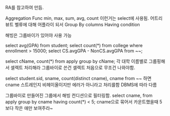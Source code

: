 RA를 참고하여 만듬.

Aggregation Func
min, max, sum, avg, count 이런거는 select에 사용됨. 어트리뷰트 벨류에 대해 어플라이 되서
Group By columns
Having condition

해빙은 그룹바이가 있어야 사용 가능

select avg(GPA) from student;
select count(\*) from college where enrollment > 15000;
select CS.avgGPA - NonCS.avgGPA from ~~;

select cName, count(\*) from apply group by cName;
각 대학 이름별로 그룹핑해서 셀렉트 처리해라
그룹바이로 쓴건 셀렉트 처음으로 무조건 나와야함.

select student.sid, sname, count(distinct cname), cname from ~~ 하면 cname 스트레인지 비헤이올이지만 에러가 아니라고 처리를함 DBMS에 따라 다름

그룹바이로 만들어진 그룹에서 해빙 컨디션으로 필터링함.
select cname, from apply group by cname having count(\*) < 5;
cname으로 묶어서 카운트했을때 5보다 작은 애만 보여주라~
